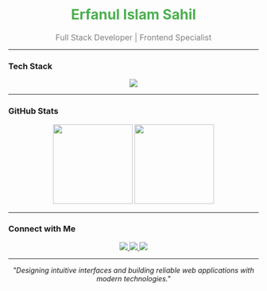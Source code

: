 <h1 align="center">
 <span style="color:#4CAF50">Erfanul Islam Sahil</span>
</h1>

<p align="center">
  <span style="color:#808080; font-size:16px;">
   Full Stack Developer | Frontend Specialist
  </span>
</p>

---

###  Tech Stack
<p align="center">
  <img src="https://skillicons.dev/icons?i=react,nextjs,typescript,nodejs,express,mongodb,tailwind,git,github" />
</p>

---

###  GitHub Stats
<p align="center">
  <img src="https://github-readme-stats.vercel.app/api?username=erfan-sahil&show_icons=true&theme=tokyonight&hide_border=true" height="160" />
  <img src="https://github-readme-stats.vercel.app/api/top-langs/?username=erfan-sahil&layout=compact&theme=tokyonight&hide_border=true" height="160" />
</p>

---

###  Connect with Me
<p align="center">
  <a href="mailto:erfansahil20@gmail.com">
    <img src="https://img.shields.io/badge/Email-%23EA4335?style=for-the-badge&logo=gmail&logoColor=white" />
  </a>
  <a href="https://www.linkedin.com/in/erfanul-islam-sahil">
    <img src="https://img.shields.io/badge/LinkedIn-%230077B5?style=for-the-badge&logo=linkedin&logoColor=white" />
  </a>
  <a href="https://github.com/erfan-sahil">
    <img src="https://img.shields.io/badge/GitHub-%23181717?style=for-the-badge&logo=github&logoColor=white" />
  </a>
</p>

---

<p align="center">
  <i>"Designing intuitive interfaces and building reliable web applications with modern technologies."</i>
</p>
